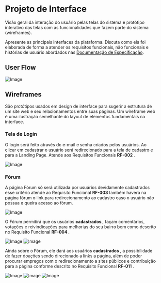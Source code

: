 
# Projeto de Interface

Visão geral da interação do usuário pelas telas do sistema e protótipo interativo das telas com as funcionalidades que fazem parte do sistema (wireframes).

 Apresente as principais interfaces da plataforma. Discuta como ela foi elaborada de forma a atender os requisitos funcionais, não funcionais e histórias de usuário abordados nas <a href="2-Especificação do Projeto.md"> Documentação de Especificação</a>.

## User Flow

![Image](https://user-images.githubusercontent.com/127517961/232878835-7402297e-3377-4053-a313-27f2ac9e75bd.png) 


## Wireframes

São protótipos usados em design de interface para sugerir a estrutura de um site web e seu relacionamentos entre suas páginas. Um wireframe web é uma ilustração semelhante do layout de elementos fundamentais na interface.

### Tela de Login 
O login será feito através do e-mail e senha criados pelos usuários. Ao clicar em cadastrar o usuário será redirecionado para a tela de cadastro e para a Landing Page.
Atende aos Requisitos Funcionais <strong> RF-002 </strong>.

![Image](https://user-images.githubusercontent.com/127517961/234961083-9091ff63-c595-42a7-8290-a317a80abd02.png)

### Fórum
A página Fórum só será utilizada por usuários devidamente cadastrados esse critério atende ao Requisito Funcional <strong> RF-003 </strong> também haverá na página fórum o link para redirecionamento ao cadastro caso o usuário não possua e queira acesso ao fórum.
 
 ![Image](https://user-images.githubusercontent.com/128436722/235374036-b0e6e64b-7936-4f94-bf8f-6be8433af479.png)
 
O Fórum permitirá que os usuários <strong> cadastrados </strong>, façam comentários, votações e reivindicações para melhorias do seu bairro bem como descrito no Requisito Funcional <strong> RF-004 </strong>.
 
 ![Image](https://user-images.githubusercontent.com/128436722/235374168-3a6a4cf5-afb1-404f-8aeb-1413abfa0ab7.png)
 ![Image](https://user-images.githubusercontent.com/128436722/235374033-e227cc3a-7263-4c6d-8a16-291a76302c1f.png)
 
Ainda sobre o Fórum, ele dará aos usuários <strong> cadastrados </strong>, a possibilidade de fazer doações sendo direcionado a links a página, além de poder procurar empregos com o redirecionamento a sites públicos e contribuição para a página conforme descrito no Requisito Funcional <strong> RF-011 </strong>.
 
 ![Image](https://user-images.githubusercontent.com/128436722/235374034-783e4c5f-ac67-441a-86d5-c746b976d113.png)
 ![Image](https://user-images.githubusercontent.com/128436722/235374032-e72b98ab-5dea-4e50-939a-13f761d11df1.png)
 ![Image](https://user-images.githubusercontent.com/128436722/235374035-e4dbb6c9-b822-4662-bc29-ec1536f1d003.png)

 #
